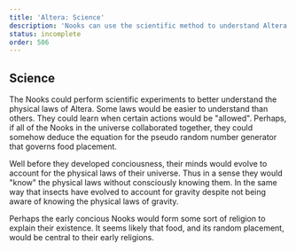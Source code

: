```yaml
---
title: 'Altera: Science'
description: 'Nooks can use the scientific method to understand Altera.  What can they discover, and what difficulties will they have?'
status: incomplete
order: 506
---
```


## Science

The Nooks could perform scientific experiments to better understand the physical laws of Altera.  Some laws would be easier to understand than others.  They could learn when certain actions would be "allowed".  Perhaps, if all of the Nooks in the universe collaborated together, they could somehow deduce the equation for the pseudo random number generator that governs food placement.

Well before they developed conciousness, their minds would evolve to account for the physical laws of their universe.  Thus in a sense they would "know" the physical laws without consciously knowing them.  In the same way that insects have evolved to account for gravity despite not being aware of knowing the physical laws of gravity.

Perhaps the early concious Nooks would form some sort of religion to explain their existence.  It seems likely that food, and its random placement, would be central to their early religions.
